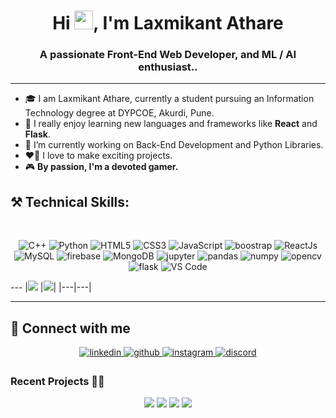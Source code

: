 
<h1 align="center">Hi <img src="https://raw.githubusercontent.com/MartinHeinz/MartinHeinz/master/wave.gif" width="30px">, I'm Laxmikant Athare</h1>
<h3 align="center">A passionate Front-End Web Developer, and ML / AI enthusiast..</h3>

---

- 🎓 I am Laxmikant Athare, currently a student pursuing an Information Technology degree at DYPCOE, Akurdi, Pune. <br/>
- 👾 I really enjoy learning new languages and frameworks like **React** and **Flask**.<br/>
- 🌟 I’m currently working on Back-End Development and Python Libraries.<br/> 
- ❤️‍🔥 I love to make exciting projects.<br/> 
- 🎮 **By passion, I'm a devoted gamer.**

##                                ⚒️ Technical Skills:
<br>
<p align="center"> 
  <img alt="C++" src="https://img.shields.io/badge/c++-%23ED8B00.svg?&style=for-the-badge&logo=C++&logoColor=red" />
 <img alt="Python" src="https://img.shields.io/badge/python-%2314354C.svg?style=for-the-badge&logo=python&logoColor=white"/>
<img alt="HTML5" src="https://img.shields.io/badge/html5-%23E34F26.svg?&style=for-the-badge&logo=html5&logoColor=white" />
 <img alt="CSS3" src="https://img.shields.io/badge/css3-%231572B6.svg?&style=for-the-badge&logo=css3&logoColor=white" />
 <img alt="JavaScript" src="https://img.shields.io/badge/javascript-%23323330.svg?&style=for-the-badge&logo=javascript&logoColor=%23F7DF1E" />
 <img alt="boostrap" src="https://img.shields.io/badge/bootstrap-purple?logo=bootstrap&logoColor=white&style=for-the-badge" />
  <img alt="ReactJs" src="https://img.shields.io/badge/React-20232A?style=for-the-badge&logo=react&logoColor=61DAFB" />
 <img alt="MySQL" src="https://img.shields.io/badge/MySQL-gray?style=for-the-badge&logo=mysql&logoColor=4EA94B" />
 <img alt="firebase" src="https://camo.githubusercontent.com/bac5c7f45fe7c116b5f8c9d61c4611b31f635301a841bf8dcf1b89b8fcfa4824/68747470733a2f2f696d672e736869656c64732e696f2f62616467652f66697265626173652d6666636132383f7374796c653d666f722d7468652d6261646765266c6f676f3d6669726562617365266c6f676f436f6c6f723d626c61636b" />
 <img alt="MongoDB" src="https://img.shields.io/badge/MongoDB-lightgreen?style=for-the-badge&logo=mongodb&logoColor=4EA94B" />
 <img alt="jupyter" src="https://img.shields.io/badge/jupyter-orange?logo=jupyter&logoColor=white&style=for-the-badge" />
 <img alt="pandas" src="https://camo.githubusercontent.com/5e18e9b742657f6921829e31b6ee09d5d345633d8680cf1881f637d8e7bc44f1/68747470733a2f2f696d672e736869656c64732e696f2f62616467652f50616e6461732d3243324437323f7374796c653d666f722d7468652d6261646765266c6f676f3d70616e646173266c6f676f436f6c6f723d7768697465" />
 <img alt="numpy" src="https://img.shields.io/badge/numpy-red?logo=numpy&logoColor=white&style=for-the-badge" />
 <img alt="opencv" src="https://img.shields.io/badge/opencv-grey?logo=opencv&logoColor=white&style=for-the-badge" />
<img alt="flask" src="https://img.shields.io/badge/flask-purple?logo=flask&logoColor=white&style=for-the-badge" />
 <img alt="VS Code" src="https://img.shields.io/badge/Visual_Studio_Code-0078D4?style=for-the-badge&logo=visual%20studio%20code&logoColor=white" />

</p>
---
|<img src="https://github-readme-stats.vercel.app/api?username=Laxmikantathare&show_icons=true&theme=codeSTACKr"></img> |<img src="http://github-readme-streak-stats.herokuapp.com/?user=Laxmikantathare&theme=soft-green&border_radius=1.8)](https://git.io/streak-stats"/>|
|---|---|
 
---
## 🤝 Connect with me  
<div align="center">
 <a href="http://www.linkedin.com/in/laxmikant-athare-5194ba21a/" target="_blank">
<img src=https://img.shields.io/badge/linkedin-%231E77B5.svg?&style=for-the-badge&logo=linkedin&logoColor=white alt=linkedin style="margin-bottom: 5px;" />
</a>

<a href="https://github.com/Laxmikantathare" target="_blank">
<img src=https://img.shields.io/badge/github-%2324292e.svg?&style=for-the-badge&logo=github&logoColor=white alt=github style="margin-bottom: 5px;" />
</a>

<a href="https://www.instagram.com/Laxmikant_athare/" target="_blank">
<img src=https://img.shields.io/badge/instagram-indigo?&style=for-the-badge&logo=instagram&logoColor=white alt=instagram style="margin-bottom: 5px;" />
</a>

<a href="http://discordapp.com/users/UserID/889001707240054834" target="_blank">
<img src=https://img.shields.io/badge/discord-blue?&style=for-the-badge&logo=discord&logoColor=white alt=discord style="margin-bottom: 5px;" />
</a>
</div>

### Recent Projects 👨‍💻

<div align="center">
<img src="https://github-readme-stats.vercel.app/api/pin/?username=Laxmikantathare&repo=Heart-Disease&show_icons=true&theme=aura_dark"> 
<img src="https://github-readme-stats.vercel.app/api/pin/?username=Laxmikantathare&repo=Spam_Mail_Detection&show_icons=true&theme=dracula"> 
<img src="https://github-readme-stats.vercel.app/api/pin/?username=Laxmikantathare&repo=Gamentech-Blogs&show_icons=true&theme=aura_dark"> 
<img src="https://github-readme-stats.vercel.app/api/pin/?username=Laxmikantathare&repo=Getweathy&show_icons=true&theme=dracula">                                                                                                                                    
</div>

                                                                                                 

